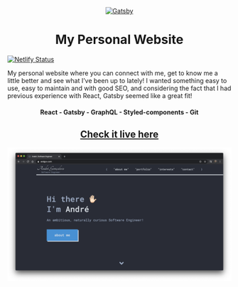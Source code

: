 <p align="center">
  <a href="https://www.andgcv.com/">
    <img alt="Gatsby" src="https://www.andgcv.com/brand-share-dark.png" width="250" />
  </a>
</p>
<h1 align="center">
  My Personal Website
</h1>

[![Netlify Status](https://api.netlify.com/api/v1/badges/3b8e472f-a457-42ea-9b09-3afcd1db97f2/deploy-status)](https://app.netlify.com/sites/zen-austin-609dae/deploys)

My personal website where you can connect with me, get to know me a little better and see what I’ve been up to lately! I wanted something easy to use, easy to maintain and with good SEO, and considering the fact that I had previous experience with React, Gatsby seemed like a great fit!

<h4 align="center">React - Gatsby - GraphQL - Styled-components - Git</h4>

<h2 align="center"><a href="https://www.andgcv.com/">Check it live here</a></h2>

![Thumbnail](thumbnail.png)